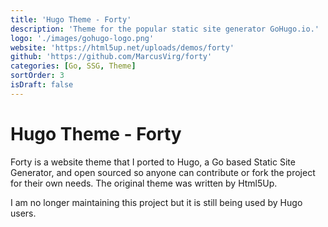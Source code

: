 ```yaml
---
title: 'Hugo Theme - Forty'
description: 'Theme for the popular static site generator GoHugo.io.'
logo: './images/gohugo-logo.png'
website: 'https://html5up.net/uploads/demos/forty'
github: 'https://github.com/MarcusVirg/forty'
categories: [Go, SSG, Theme]
sortOrder: 3
isDraft: false
---
```


# Hugo Theme - Forty

Forty is a website theme that I ported to Hugo, a Go based Static Site Generator, and open sourced so anyone can contribute or fork the project for their own needs. The original theme was written by Html5Up.

I am no longer maintaining this project but it is still being used by Hugo users.
